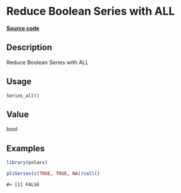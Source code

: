 

# Reduce Boolean Series with ALL

[**Source code**](https://github.com/pola-rs/r-polars/tree/main/R/series__series.R#L639)

## Description

Reduce Boolean Series with ALL

## Usage

<pre><code class='language-R'>Series_all()
</code></pre>

## Value

bool

## Examples

``` r
library(polars)

pl$Series(c(TRUE, TRUE, NA))$all()
```

    #> [1] FALSE
